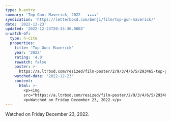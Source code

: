 ```yaml
---
type: h-entry
summary: 'Top Gun: Maverick, 2022 - ★★★★'
syndication: 'https://letterboxd.com/benji/film/top-gun-maverick/'
date: '2022-12-23'
updated: '2022-12-23T20:33:36.000Z'
u-watch-of:
  type: h-cite
  properties:
    title: 'Top Gun: Maverick'
    year: '2022'
    rating: '4.0'
    rewatch: false
    poster: >-
      https://a.ltrbxd.com/resized/film-poster/2/9/3/4/6/5/293465-top-gun-maverick-0-600-0-900-crop.jpg?v=9f8af0f61b
    watched-date: '2022-12-23'
    content:
      html: >-
        <p><img
        src="https://a.ltrbxd.com/resized/film-poster/2/9/3/4/6/5/293465-top-gun-maverick-0-600-0-900-crop.jpg?v=9f8af0f61b"/></p>
        <p>Watched on Friday December 23, 2022.</p>
---
```

Watched on Friday December 23, 2022.
